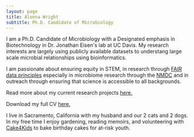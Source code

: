 ```yaml
---
layout: page
title: Alonna Wright
subtitle: Ph.D. Candidate of Microbiology
---
```


I am a Ph.D. Candidate of Microbiology with a Designated emphasis in Biotechnology in Dr. Jonathan Eisen's lab at UC Davis. My research interests are largely using publicly available datasets to understang large scale microbial relationships using bioinformatics. 

I am passionate about ensuring equity in STEM, in research through [FAIR data principles](https://www.go-fair.org/fair-principles/) especially in microbiome research through the [NMDC](https://microbiomedata.org/) and in outreach through ensuring that science is accessible to all backgrounds. 

Read more about my current research projects [here.](https://alonnawright.github.io/researchprojects/)

Download my full CV [here.](https://drive.google.com/file/d/12Bqh6yQV-DefHjuX6xZQh5m-M5rMROfB/view?usp=sharing)

I live in Sacramento, California with my husband and our 2 cats and 2 dogs.  In my free time I enjoy gardening, reading memoirs, and volunteering with [Cake4Kids](https://www.cake4kids.org/) to bake birthday cakes for at-risk youth. 
